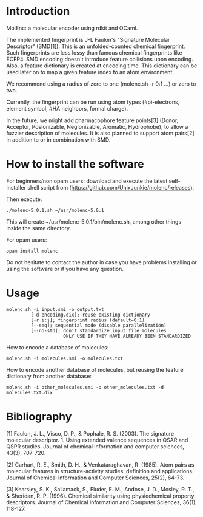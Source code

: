 # Introduction

MolEnc: a molecular encoder using rdkit and OCaml.

The implemented fingerprint is J-L Faulon's "Signature Molecular Descriptor"
(SMD[1]).
This is an unfolded-counted chemical fingerprint.
Such fingerprints are less lossy than famous chemical fingerprints like ECFP4.
SMD encoding doesn't introduce feature collisions upon encoding.
Also, a feature dictionary is created at encoding time.
This dictionary can be used later on to map a given feature index to an
atom environment.

We recommend using a radius of zero to one (molenc.sh -r 0:1 ...) or
zero to two.

Currently, the fingerprint can be run using atom types
(#pi-electrons, element symbol, #HA neighbors, formal charge).

In the future, we might add pharmacophore feature points[3]
(Donor, Acceptor, PosIonizable, NegIonizable, Aromatic, Hydrophobe),
to allow a fuzzier description of molecules.
It is also planned to support atom pairs[2] in addition
to or in combination with SMD.

# How to install the software

For beginners/non opam users:
download and execute the latest self-installer
shell script from (https://github.com/UnixJunkie/molenc/releases).

Then execute:
```
./molenc-5.0.1.sh ~/usr/molenc-5.0.1
```

This will create ~/usr/molenc-5.0.1/bin/molenc.sh, among other things
inside the same directory.

For opam users:
```
opam install molenc
```

Do not hesitate to contact the author in case you have problems installing
or using the software or if you have any question.

# Usage

```
molenc.sh -i input.smi -o output.txt
         [-d encoding.dix]; reuse existing dictionary
         [-r i:j]; fingerprint radius (default=0:1)
         [--seq]; sequential mode (disable parallelization)
         [--no-std]; don't standardize input file molecules
                     ONLY USE IF THEY HAVE ALREADY BEEN STANDARDIZED
```

How to encode a database of molecules:

```
molenc.sh -i molecules.smi -o molecules.txt

```

How to encode another database of molecules, but reusing the feature
dictionary from another database:

```
molenc.sh -i other_molecules.smi -o other_molecules.txt -d molecules.txt.dix
```

# Bibliography

[1] Faulon, J. L., Visco, D. P., & Pophale, R. S. (2003). The signature molecular descriptor. 1. Using extended valence sequences in QSAR and QSPR studies. Journal of chemical information and computer sciences, 43(3), 707-720.

[2] Carhart, R. E., Smith, D. H., & Venkataraghavan, R. (1985). Atom pairs as molecular features in structure-activity studies: definition and applications. Journal of Chemical Information and Computer Sciences, 25(2), 64-73.

[3] Kearsley, S. K., Sallamack, S., Fluder, E. M., Andose, J. D., Mosley, R. T., & Sheridan, R. P. (1996). Chemical similarity using physiochemical property descriptors. Journal of Chemical Information and Computer Sciences, 36(1), 118-127.
